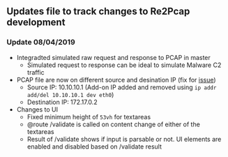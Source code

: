 ## Updates file to track changes to Re2Pcap development

### Update 08/04/2019

* Integradted simulated raw request and response to PCAP in master
    - Simulated request to response can be ideal to simulate Malware C2 traffic
* PCAP file are now on different source and desination IP (fix for [issue](https://github.com/Cisco-Talos/Re2Pcap/issues/3))
    - Source IP: 10.10.10.1 (Add-on IP added and removed using `ip addr add/del 10.10.10.1 dev eth0`) 
    - Destination IP: 172.17.0.2
* Changes to UI
    - Fixed minimum height of `53vh` for textareas
    - @route /validate is called on content change of either of the textareas
    - Result of /validate shows if input is parsable or not. UI elements are enabled and disabled based on /validate result
